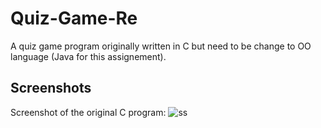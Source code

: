 # Quiz-Game-Re
A quiz game program originally written in C but need to be change to OO language (Java for this assignement).

## Screenshots

Screenshot of the original C program:
![ss](<img width="662" alt="Quizgame ori ss" src="https://user-images.githubusercontent.com/32658241/66100642-4edb3500-e5de-11e9-9010-ac169021fa69.PNG">
)
